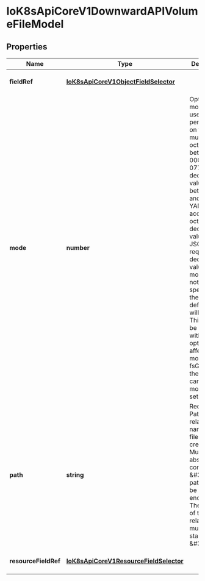 # IoK8sApiCoreV1DownwardAPIVolumeFileModel

## Properties

Name | Type | Description | Notes
------------ | ------------- | ------------- | -------------
**fieldRef** | [**IoK8sApiCoreV1ObjectFieldSelector**](IoK8sApiCoreV1ObjectFieldSelector.md) |  | [optional] [default to undefined]
**mode** | **number** | Optional: mode bits used to set permissions on this file, must be an octal value between 0000 and 0777 or a decimal value between 0 and 511. YAML accepts both octal and decimal values, JSON requires decimal values for mode bits. If not specified, the volume defaultMode will be used. This might be in conflict with other options that affect the file mode, like fsGroup, and the result can be other mode bits set. | [optional] [default to undefined]
**path** | **string** | Required: Path is  the relative path name of the file to be created. Must not be absolute or contain the \&#39;..\&#39; path. Must be utf-8 encoded. The first item of the relative path must not start with \&#39;..\&#39; | [default to undefined]
**resourceFieldRef** | [**IoK8sApiCoreV1ResourceFieldSelector**](IoK8sApiCoreV1ResourceFieldSelector.md) |  | [optional] [default to undefined]


